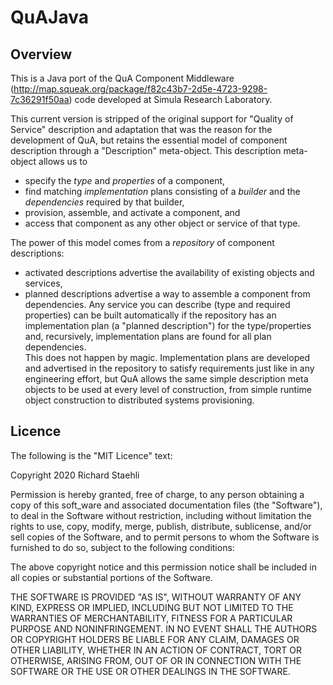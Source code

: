 # QuAJava

## Overview
This is a Java port of the QuA Component Middleware (http://map.squeak.org/package/f82c43b7-2d5e-4723-9298-7c36291f50aa) code developed at Simula Research Laboratory.

This current version is stripped of the original support for "Quality of Service" description and adaptation that was the reason for the development of QuA, but retains the essential model of component description through a "Description" meta-object.
This description meta-object allows us to 
* specify the _type_ and _properties_ of a component, 
* find matching _implementation_ plans consisting of a _builder_ and the _dependencies_ required by that builder,
* provision, assemble, and activate a component, and
* access that component as any other object or service of that type.

The power of this model comes from a _repository_ of component descriptions:
* activated descriptions advertise the availability of existing objects and services,
* planned descriptions advertise a way to assemble a component from dependencies.
Any service you can describe (type and required properties) can be built automatically
if the repository has an implementation plan (a "planned description") for the type/properties and,
recursively, implementation plans are found for all plan dependencies.  
This does not happen by magic.  Implementation plans are developed and advertised in the repository
to satisfy requirements just like in any engineering effort, but QuA allows the same simple description
meta objects to be used at every level of construction, from simple runtime object 
construction to distributed systems provisioning.

## Licence

The following is the "MIT Licence" text:

Copyright 2020 Richard Staehli

Permission is hereby granted, free of charge, to any person obtaining a copy of this soft_ware and associated documentation files (the "Software"), to deal in the Software without restriction, including without limitation the rights to use, copy, modify, merge, publish, distribute, sublicense, and/or sell copies of the Software, and to permit persons to whom the Software is furnished to do so, subject to the following conditions:

The above copyright notice and this permission notice shall be included in all copies or substantial portions of the Software.

THE SOFTWARE IS PROVIDED "AS IS", WITHOUT WARRANTY OF ANY KIND, EXPRESS OR IMPLIED, INCLUDING BUT NOT LIMITED TO THE WARRANTIES OF MERCHANTABILITY, FITNESS FOR A PARTICULAR PURPOSE AND NONINFRINGEMENT. IN NO EVENT SHALL THE AUTHORS OR COPYRIGHT HOLDERS BE LIABLE FOR ANY CLAIM, DAMAGES OR OTHER LIABILITY, WHETHER IN AN ACTION OF CONTRACT, TORT OR OTHERWISE, ARISING FROM, OUT OF OR IN CONNECTION WITH THE SOFTWARE OR THE USE OR OTHER DEALINGS IN THE SOFTWARE.
